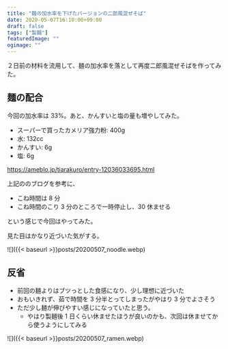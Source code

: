 ```yaml
---
title: "麺の加水率を下げたバージョンの二郎風混ぜそば"
date: 2020-05-07T16:10:00+09:00
draft: false
tags: ["製麺"]
featuredImage: ""
ogimage: ""
---
```


２日前の材料を流用して、麺の加水率を落として再度二郎風混ぜそばを作ってみた。

## 麺の配合

今回の加水率は 33%。あと、かんすいと塩の量も増やしてみた。

- スーパーで買ったカメリア強力粉: 400g
- 水: 132cc
- かんすい: 6g
- 塩: 6g

https://ameblo.jp/tiarakuro/entry-12036033695.html

上記ののブログを参考に、

- こね時間は 8 分
- こね時間のこり 3 分のところで一時停止し、30 休ませる

という感じで今回はやってみた。

見た目はかなり近づいた気がする。

![]({{< baseurl >}}posts/20200507_noodle.webp)

## 反省

- 前回の麺よりはブツっとした食感になり、少し理想に近づいた
- おもいきれず、茹で時間を 3 分半とってしまったがやはり 3 分でよさそう
- ただ少し麺が伸びやすい感じになっていたと思う。
  - やはり製麺後 1 日くらい休ませたほうが良いのかも、次回は休ませてから使うようにしてみる

![]({{< baseurl >}}posts/20200507_ramen.webp)
